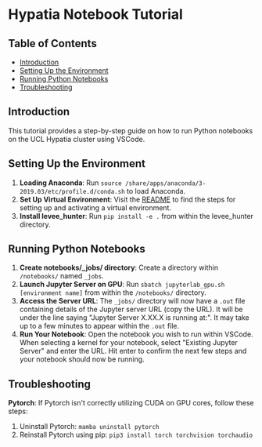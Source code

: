 # Hypatia Notebook Tutorial

## Table of Contents
- [Introduction](#introduction)
- [Setting Up the Environment](#setting-up-the-environment)
- [Running Python Notebooks](#running-python-notebooks)
- [Troubleshooting](#troubleshooting)

## Introduction
This tutorial provides a step-by-step guide on how to run Python notebooks on the UCL Hypatia cluster using VSCode.

## Setting Up the Environment
1. **Loading Anaconda**: Run `source /share/apps/anaconda/3-2019.03/etc/profile.d/conda.sh` to load Anaconda.
2. **Set Up Virtual Environment**: Visit the [README](../README.md) to find the steps for setting up and activating a virtual environment.
3. **Install levee_hunter**: Run `pip install -e .` from within the levee_hunter directory.

## Running Python Notebooks
1. **Create notebooks/_jobs/ directory**: Create a directory within `/notebooks/` named `_jobs`.
2. **Launch Jupyter Server on GPU**: Run `sbatch jupyterlab_gpu.sh [environment name]` from within the `/notebooks/` directory.
3. **Access the Server URL**: The `_jobs/` directory will now have a `.out` file containing details of the Jupyter server URL (copy the URL). It will be under the line saying "Jupyter Server X.XX.X is running at:". It may take up to a few minutes to appear within the `.out` file.
4. **Run Your Notebook**: Open the notebook you wish to run within VSCode. When selecting a kernel for your notebook, select "Existing Jupyter Server" and enter the URL. Hit enter to confirm the next few steps and your notebook should now be running.

## Troubleshooting
**Pytorch**: If Pytorch isn't correctly utilizing CUDA on GPU cores, follow these steps:
1. Uninstall Pytorch: `mamba uninstall pytorch`
2. Reinstall Pytorch using pip: `pip3 install torch torchvision torchaudio`
